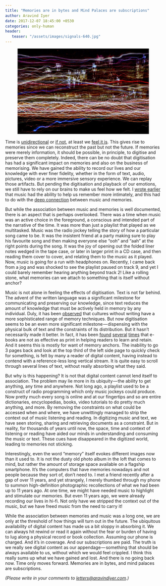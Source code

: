 ```yaml
---
title: "Memories are in bytes and Mind Palaces are subscriptions"
author: Aravind Iyer
date: 2017-12-07 18:45:00 +0530
categories: only-human
header:
   teaser: "/assets/images/signals-640.jpg"
---
```

<figure>
   <a href="/assets/images/signals.jpg">
      <img src="/assets/images/signals-640.jpg" alt="Lots of scrambled signals">
   </a>
</figure>

Time is [unidirectional](https://en.wikipedia.org/wiki/Arrow_of_time) or [if not](https://www.quantamagazine.org/a-debate-over-the-physics-of-time-20160719/), at least we [feel it is](https://www.scientificamerican.com/article/your-brain-has-two-clocks/). This gives rise to memories since we can reconstruct the past but not the future. If memories were merely information, it should be possible, in principle, to digitise and preserve them completely. Indeed, there can be no doubt that digitisation has had a significant impact on memories and also on the business of memorising. We have gained the ability to record our lives and our knowledge with ever finer fidelity, whether in the form of text, audio, pictures, video or a more immersive sensory experience. We can replay those artifacts. But pending the digitisation and playback of our emotions, we still have to rely on our brains to make us feel how we felt. I [wrote earlier](https://medium.com/@.aravindiyer/memories-mind-palaces-and-music-c819d48219e5) that music had the ability to help us remember more intimately, and this had to do with the [deep connection](http://www.bbc.com/culture/story/20140417-why-does-music-evoke-memories) between music and memories.

But while the association between music and memories is well documented, there is an aspect that is perhaps overlooked. There was a time when music was an active choice in the foreground, a conscious and intended part of the narrative of the time. It was more than just a playlist that played as we multitasked. Music was the radio jockey telling the story of how a particular song came to be. It was the insistent friend at a party making sure to play his favourite song and then making everyone else “ooh” and “aah” at the right points during the song. It was the joy of opening out the folded liner notes wedged in the tape case, or later in larger print in a CD case, and then reading them cover to cover, and relating them to the music as it played. Now, music is going for a run with headphones on. Recently, I came back from a jog and was shocked to see the playlist paused on track 9, and yet I could barely remember hearing anything beyond track 2! Like a rolling stone, what memories can we attach to something that is itself without anchor?

Music is not alone in feeling the effects of digitisation. Text is not far behind. The advent of the written language was a significant milestone for communicating and preserving our knowledge, since text reduces the amount of knowledge that must be actively held in memory by any individual. Duly, it has been [observed](https://aeon.co/ideas/this-ancient-mnemonic-technique-builds-a-palace-of-memory) that cultures without writing have a more sophisticated range of memory techniques. But now digitisation seems to be an even more significant milestone — dispensing with the physical bulk of text and the constraints of its distribution. But it hasn’t necessarily made it better. In fact, it has been [found](https://www.psychologytoday.com/blog/nature-brain-and-culture/201102/the-problem-the-web-and-e-books-is-there-s-no-space-them) [several](http://healthland.time.com/2012/03/14/do-e-books-impair-memory/) [times](https://theconversation.com/do-students-lose-depth-in-digital-reading-61897) that e-books are not as effective as print in helping readers to learn and retain. And it seems this is mostly for want of memory anchors. The inability to go 3 pages back and look at the top third of the left side page to quickly check for something, is felt by many a reader of digital content, having instead to contend with a reference-less long vertical stream. It is quite easy to scroll through several lines of text, without really absorbing what they said.

But why is this happening? It is not that digital content cannot lend itself to association. The problem may lie more in its ubiquity — the ability to get anything, any time and anywhere. Not long ago, a playlist used to be a construct of radio programming which only music jockeys could produce. Now pretty much every song is online and at our fingertips and so are entire dictionaries, encyclopedias, books, video tutorials to do pretty much anything, and more. By removing the constraints on what could be accessed when and where, we have unwittingly managed to strip the context out of music listening and reading. In digitizing music and text, we have seen storing, sharing and retrieving documents as a constraint. But in reality, for thousands of years until now, the space, time and context of listening or reading have aided our minds in understanding and consuming the music or text. These cues have disappeared in the digitized world, leading to memories not sticking.

Interestingly, even the word “memory” itself evokes different images now than it used to. It is not the dusty old photo album in the loft that comes to mind, but rather the amount of storage space available on a flagship smartphone. It’s the computers that have memories nowadays and not people because they sort of, don’t need to. I met a friend recently after a gap of over 11 years, and yet strangely, I merely thumbed through my phone to summon high-definition photographic recollections of what we had been up to 11 years ago. At one time, we might have needed music to highlight and stimulate our memories. But even 11 years ago, we were already recording our lives in hi-fi. Not only have we stripped the context out of the music, but we have freed music from the need to carry it!

While the association between memories and music was a long one, we are only at the threshold of how things will turn out in the future. The ubiquitous availability of digital content has made us a bit sloppy in absorbing it. We can always hit rewind or read it again without the fear or burden of having to lug along a physical record or book collection. Assuming our phone is charged. And it’s in coverage. And our subscriptions are paid. The truth is we really see digital content as our appendage — something that should be always available to us, without which we would feel crippled. I think this really sums up what we have gained and lost. And there is no going back now. Time only moves forward. Memories are in bytes, and mind palaces are subscriptions.

*(Please write in your comments to [letters@aravindiyer.com](mailto:letters@aravindiyer.com).)*
